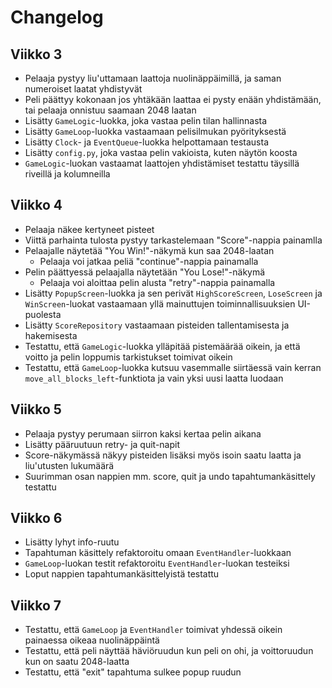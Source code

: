 # Changelog
## Viikko 3
- Pelaaja pystyy liu'uttamaan laattoja nuolinäppäimillä, ja saman numeroiset laatat yhdistyvät
- Peli päättyy kokonaan jos yhtäkään laattaa ei pysty enään yhdistämään, tai pelaaja onnistuu saamaan 2048 laatan
- Lisätty `GameLogic`-luokka, joka vastaa pelin tilan hallinnasta
- Lisätty `GameLoop`-luokka vastaamaan pelisilmukan pyörityksestä
- Lisätty `Clock`- ja `EventQueue`-luokka helpottamaan testausta
- Lisätty `config.py`, joka vastaa pelin vakioista, kuten näytön koosta
- `GameLogic`-luokan vastaamat laattojen yhdistämiset testattu täysillä riveillä ja kolumneilla

## Viikko 4
- Pelaaja näkee kertyneet pisteet
- Viittä parhainta tulosta pystyy tarkastelemaan "Score"-nappia painamlla
- Pelaajalle näytetää "You Win!"-näkymä kun saa 2048-laatan
  - Pelaaja voi jatkaa peliä "continue"-nappia painamalla
- Pelin päättyessä pelaajalla näytetään "You Lose!"-näkymä
  - Pelaaja voi aloittaa pelin alusta "retry"-nappia painamalla
- Lisätty `PopupScreen`-luokka ja sen perivät `HighScoreScreen`, `LoseScreen` ja `WinScreen`-luokat vastaamaan yllä mainuttujen toiminnallisuuksien UI-puolesta
- Lisätty `ScoreRepository` vastaamaan pisteiden tallentamisesta ja hakemisesta
- Testattu, että `GameLogic`-luokka ylläpitää pistemäärää oikein, ja että voitto ja pelin loppumis tarkistukset toimivat oikein
- Testattu, että `GameLoop`-luokka kutsuu vasemmalle siirtäessä vain kerran `move_all_blocks_left`-funktiota ja vain yksi uusi laatta luodaan

## Viikko 5
- Pelaaja pystyy perumaan siirron kaksi kertaa pelin aikana
- Lisätty pääruutuun retry- ja quit-napit
- Score-näkymässä näkyy pisteiden lisäksi myös isoin saatu laatta ja liu'utusten lukumäärä
- Suurimman osan nappien mm. score, quit ja undo tapahtumankäsittely testattu

## Viikko 6
- Lisätty lyhyt info-ruutu
- Tapahtuman käsittely refaktoroitu omaan `EventHandler`-luokkaan
- `GameLoop`-luokan testit refaktoroitu `EventHandler`-luokan testeiksi
- Loput nappien tapahtumankäsittelyistä testattu

## Viikko 7
- Testattu, että `GameLoop` ja `EventHandler` toimivat yhdessä oikein painaessa oikeaa nuolinäppäintä
- Testattu, että peli näyttää häviöruudun kun peli on ohi, ja voittoruudun kun on saatu 2048-laatta
- Testattu, että "exit" tapahtuma sulkee popup ruudun
